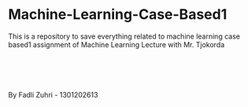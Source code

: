 # Machine-Learning-Case-Based1
This is a repository to save everything related to machine learning case based1 assignment of Machine Learning Lecture with Mr. Tjokorda
\
\
\
\
\
\
By Fadli Zuhri - 1301202613
